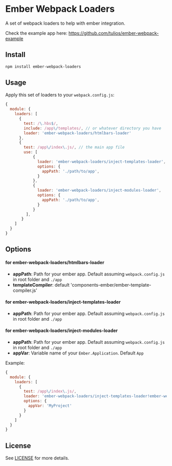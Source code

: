 # Ember Webpack Loaders

A set of webpack loaders to help with ember integration.

Check the example app here: https://github.com/tulios/ember-webpack-example

## Install

```sh
npm install ember-webpack-loaders
```

## Usage

Apply this set of loaders to your `webpack.config.js`:

```js
{
  module: {
    loaders: [
      {
        test: /\.hbs$/,
        include: /app\/templates/, // or whatever directory you have
        loader: 'ember-webpack-loaders/htmlbars-loader'
      },
      {
        test: /app\/index\.js/, // the main app file
        use: [
            {
              loader: 'ember-webpack-loaders/inject-templates-loader',
              options: {
                appPath: './path/to/app',
              }
            },
            {
              loader: 'ember-webpack-loaders/inject-modules-loader',
              options: {
                appPath: './path/to/app',
              }
            }
         ],
       }
    ]
  }
}
```

## Options

#### for ember-webpack-loaders/htmlbars-loader

* __appPath__: Path for your ember app. Default assuming `webpack.config.js` in root folder and `./app`
* __templateCompiler__: default 'components-ember/ember-template-compiler.js'

#### for ember-webpack-loaders/inject-templates-loader

* __appPath__: Path for your ember app. Default assuming `webpack.config.js` in root folder and `./app`

#### for ember-webpack-loaders/inject-modules-loader

* __appPath__: Path for your ember app. Default assuming `webpack.config.js` in root folder and `./app`
* __appVar__: Variable name of your `Ember.Application`. Default `App`

Example:

```js
{
  module: {
    loaders: [
      {
        test: /app\/index\.js/,
        loader: 'ember-webpack-loaders/inject-templates-loader!ember-webpack-loaders/inject-modules-loader',
        options: {
          appVar: 'MyProject'
        }
      }
    ]
  }
}
```

## License

See [LICENSE](https://github.com/tulios/ember-webpack-loaders/blob/master/LICENSE) for more details.

